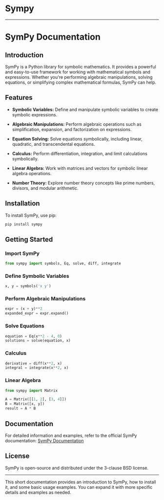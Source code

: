 # Sympy


---

# SymPy Documentation

## Introduction

SymPy is a Python library for symbolic mathematics. It provides a powerful and easy-to-use framework for working with mathematical symbols and expressions. Whether you're performing algebraic manipulations, solving equations, or simplifying complex mathematical formulas, SymPy can help.

## Features

- **Symbolic Variables:** Define and manipulate symbolic variables to create symbolic expressions.

- **Algebraic Manipulations:** Perform algebraic operations such as simplification, expansion, and factorization on expressions.

- **Equation Solving:** Solve equations symbolically, including linear, quadratic, and transcendental equations.

- **Calculus:** Perform differentiation, integration, and limit calculations symbolically.

- **Linear Algebra:** Work with matrices and vectors for symbolic linear algebra operations.

- **Number Theory:** Explore number theory concepts like prime numbers, divisors, and modular arithmetic.

## Installation

To install SymPy, use pip:

```bash
pip install sympy
```

## Getting Started

### Import SymPy

```python
from sympy import symbols, Eq, solve, diff, integrate
```

### Define Symbolic Variables

```python
x, y = symbols('x y')
```

### Perform Algebraic Manipulations

```python
expr = (x + y)**2
expanded_expr = expr.expand()
```

### Solve Equations

```python
equation = Eq(x**2 - 4, 0)
solutions = solve(equation, x)
```

### Calculus

```python
derivative = diff(x**2, x)
integral = integrate(x**2, x)
```

### Linear Algebra

```python
from sympy import Matrix

A = Matrix([[1, 2], [3, 4]])
B = Matrix([x, y])
result = A * B
```

## Documentation

For detailed information and examples, refer to the official SymPy documentation: [SymPy Documentation](https://docs.sympy.org/)

## License

SymPy is open-source and distributed under the 3-clause BSD license.

---

This short documentation provides an introduction to SymPy, how to install it, and some basic usage examples. You can expand it with more specific details and examples as needed.
